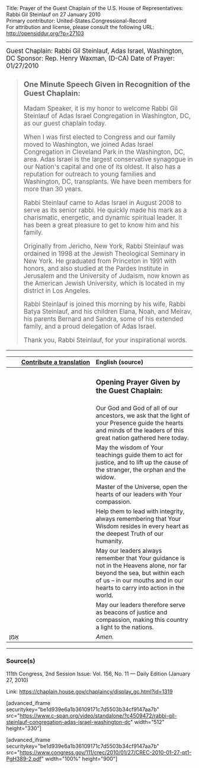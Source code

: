 <html>
<head></head>
<body>
Title: Prayer of the Guest Chaplain of the U.S. House of Representatives: Rabbi Gil Steinlauf on 27 January 2010<br />
Primary contributor: United-States.Congressional-Record<br />
For attribution and license, please consult the following URL: <a href="http://opensiddur.org/?p=27103">http://opensiddur.org/?p=27103</a>
<p />
<hr />

<div class="english" style="font-size:1.2em;">
Guest Chaplain: Rabbi Gil Steinlauf, Adas Israel, Washington, DC
Sponsor: Rep. Henry Waxman, (D-CA)
Date of Prayer: 01/27/2010

<blockquote>
<h3>One Minute Speech Given in Recognition of the Guest Chaplain:</h3>

Madam Speaker, it is my honor to welcome Rabbi Gil Steinlauf of Adas Israel Congregation in Washington, DC, as our guest chaplain today.

When I was first elected to Congress and our family moved to Washington, we joined Adas Israel Congregation in Cleveland Park in the Washington, DC, area. Adas Israel is the largest conservative synagogue in our Nation's capital and one of its oldest. It also has a reputation for outreach to young families and Washington, DC, transplants. We have been members for more than 30 years.

Rabbi Steinlauf came to Adas Israel in August 2008 to serve as its senior rabbi. He quickly made his mark as a charismatic, energetic, and dynamic spiritual leader. It has been a great pleasure to get to know him and his family.

Originally from Jericho, New York, Rabbi Steinlauf was ordained in 1998 at the Jewish Theological Seminary in New York. He graduated from Princeton in 1991 with honors, and also studied at the Pardes Institute in Jerusalem and the University of Judaism, now known as the American Jewish University, which is located in my district in Los Angeles.

Rabbi Steinlauf is joined this morning by his wife, Rabbi Batya Steinlauf, and his children Elana, Noah, and Meirav, his parents Bernard and Sandra, some of his extended family, and a proud delegation of Adas Israel.

Thank you, Rabbi Steinlauf, for your inspirational words.
</blockquote>
</div>

<hr />

<table style="margin-left: auto;margin-right: auto;" class="draggable">
<thead><tr><th id="x" style="text-align: right;"><a href="/contributing/upload/">Contribute a translation</a></th><th style="text-align: left;">English (source)</th></tr></thead>
<tbody>
<tr><td style="vertical-align:top;" width="46%">
<div class="liturgy"><span lang="he">

</span></div></td>
 
<td style="vertical-align:top;" width="53%">
<div class="english">
<h3>Opening Prayer Given by the Guest Chaplain:</h3>
</div></td></tr>

<tr><td style="vertical-align:top;" width="46%">
<div class="liturgy"><span lang="he">

</span></div></td>
 
<td style="vertical-align:top;" width="53%">
<div class="english">
Our God 
and God of all of our ancestors, 
we ask that the light of your Presence 
guide the hearts and minds of the leaders of this great nation 
gathered here today.
</div></td></tr>


<tr><td style="vertical-align:top;" width="46%">
<div class="liturgy"><span lang="he">

</span></div></td>
 
<td style="vertical-align:top;" width="53%">
<div class="english">
May the wisdom of Your teachings 
guide them 
to act for justice, 
and to lift up the cause 
of the stranger, the orphan and the widow.
</div></td></tr>


<tr><td style="vertical-align:top;" width="46%">
<div class="liturgy"><span lang="he">

</span></div></td>
 
<td style="vertical-align:top;" width="53%">
<div class="english">
Master of the Universe, 
open the hearts of our leaders 
with Your compassion.
</div></td></tr>


<tr><td style="vertical-align:top;" width="46%">
<div class="liturgy"><span lang="he">

</span></div></td>
 
<td style="vertical-align:top;" width="53%">
<div class="english">
Help them to lead with integrity, 
always remembering 
that Your Wisdom 
resides in every heart 
as the deepest Truth 
of our humanity.
</div></td></tr>


<tr><td style="vertical-align:top;" width="46%">
<div class="liturgy"><span lang="he">

</span></div></td>
 
<td style="vertical-align:top;" width="53%">
<div class="english">
May our leaders 
always remember 
that Your guidance 
is not in the Heavens alone, 
nor far beyond the sea, 
but within each of us – 
in our mouths 
and in our hearts 
to carry into action in the world.
</div></td></tr>


<tr><td style="vertical-align:top;" width="46%">
<div class="liturgy"><span lang="he">

</span></div></td>
 
<td style="vertical-align:top;" width="53%">
<div class="english">
May our leaders therefore 
serve as beacons of justice 
and compassion, 
making this country 
a light to the nations. 
</div></td></tr>


<tr><td style="vertical-align:top;" width="46%">
<div class="liturgy"><span lang="he">
אָמֵן׃
</span></div></td>
 
<td style="vertical-align:top;" width="53%">
<div class="english">
<em>Amen.</em>
</div></td></tr>
</tbody></table>

<hr />

<h3>Source(s)</h3>

111th Congress, 2nd Session
Issue: Vol. 156, No. 11 — Daily Edition (January 27, 2010)

Link: <a href="https://chaplain.house.gov/chaplaincy/display_gc.html?id=1319">https://chaplain.house.gov/chaplaincy/display_gc.html?id=1319</a>

[advanced_iframe securitykey="be1d939e6a1b36109171c7d5503b34cf9147aa7b" src="https://www.c-span.org/video/standalone/?c4509472/rabbi-gil-steinlauf-congregation-adas-israel-washington-dc" width="512" height="330"]

[advanced_iframe securitykey="be1d939e6a1b36109171c7d5503b34cf9147aa7b" src="https://www.congress.gov/111/crec/2010/01/27/CREC-2010-01-27-pt1-PgH389-2.pdf" width="100%" height="900"]
</body>
</html>